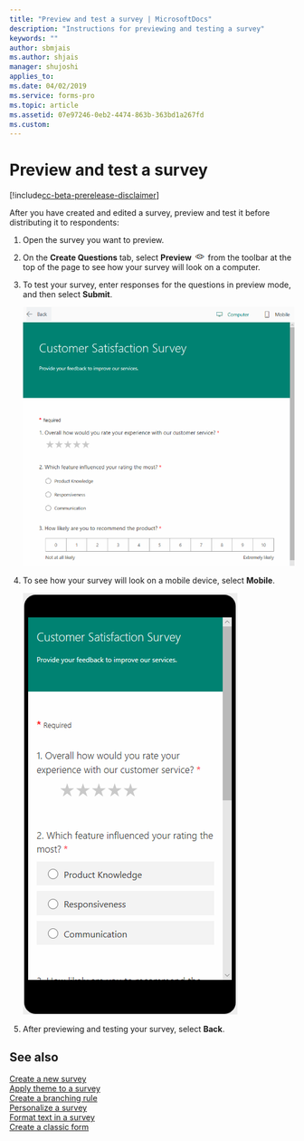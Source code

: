 ```yaml
---
title: "Preview and test a survey | MicrosoftDocs"
description: "Instructions for previewing and testing a survey"
keywords: ""
author: sbmjais
ms.author: shjais
manager: shujoshi
applies_to: 
ms.date: 04/02/2019
ms.service: forms-pro
ms.topic: article
ms.assetid: 07e97246-0eb2-4474-863b-363bd1a267fd
ms.custom: 
---
```


# Preview and test a survey

[!include[cc-beta-prerelease-disclaimer](includes/cc-beta-prerelease-disclaimer.md)]

After you have created and edited a survey, preview and test it before distributing it to respondents:

1.  Open the survey you want to preview.

2.  On the **Create Questions** tab, select **Preview** ![preview a survey](media/preview-survey.png "Preview a survey") from the toolbar at the top of the page to see how your survey will look on a computer.

3.  To test your survey, enter responses for the questions in preview mode, and then select **Submit**.

    ![Preview a survey on a computer](media/preview-survey-computer.png "Preview a survey on a computer")

4.  To see how your survey will look on a mobile device, select **Mobile**.

    ![Preview a survey on a mobile device](media/preview-survey-mobile.png "Preview a survey on a mobile device")

5.  After previewing and testing your survey, select **Back**.

## See also

[Create a new survey](create-new-survey.md)<br>
[Apply theme to a survey](apply-theme.md)<br>
[Create a branching rule](create-branching-rule.md)<br>
[Personalize a survey](personalize-survey.md)<br>
[Format text in a survey](survey-text-format.md)<br>
[Create a classic form](create-classic-form.md)